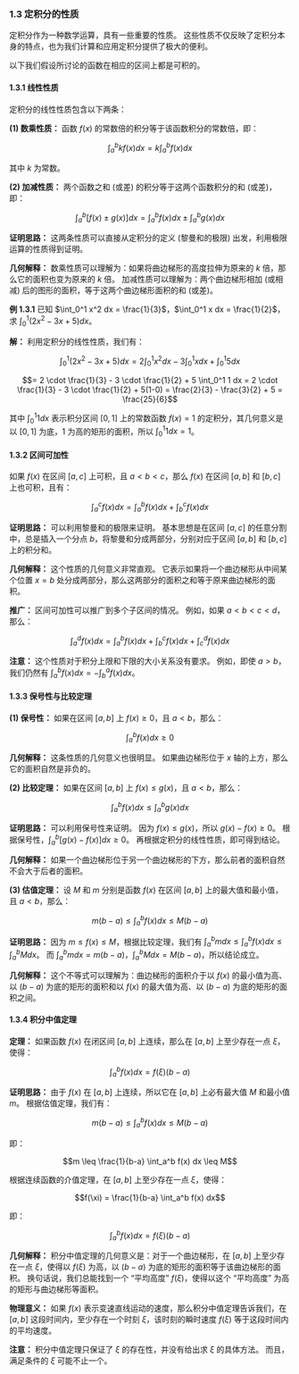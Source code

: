 
### 1.3 定积分的性质

定积分作为一种数学运算，具有一些重要的性质。 这些性质不仅反映了定积分本身的特点，也为我们计算和应用定积分提供了极大的便利。

以下我们假设所讨论的函数在相应的区间上都是可积的。

#### 1.3.1 线性性质

定积分的线性性质包含以下两条：

**(1) 数乘性质：**  函数 $f(x)$ 的常数倍的积分等于该函数积分的常数倍，即：

$$\int_a^b kf(x) dx = k \int_a^b f(x) dx$$

其中 $k$ 为常数。

**(2) 加减性质：** 两个函数之和 (或差) 的积分等于这两个函数积分的和 (或差)，即：

$$\int_a^b [f(x) \pm g(x)] dx = \int_a^b f(x) dx \pm \int_a^b g(x) dx$$

**证明思路：** 这两条性质可以直接从定积分的定义 (黎曼和的极限) 出发，利用极限运算的性质得到证明。

**几何解释：** 
数乘性质可以理解为：如果将曲边梯形的高度拉伸为原来的 $k$ 倍，那么它的面积也变为原来的 $k$ 倍。
加减性质可以理解为：两个曲边梯形相加 (或相减) 后的图形的面积，等于这两个曲边梯形面积的和 (或差)。

**例 1.3.1** 已知 $\int_0^1 x^2 dx = \frac{1}{3}$，$\int_0^1 x dx = \frac{1}{2}$，求 $\int_0^1 (2x^2 - 3x + 5) dx$。

**解：** 利用定积分的线性性质，我们有：

$$\int_0^1 (2x^2 - 3x + 5) dx = 2\int_0^1 x^2 dx - 3\int_0^1 x dx + \int_0^1 5 dx$$

$$= 2 \cdot \frac{1}{3} - 3 \cdot \frac{1}{2} + 5 \int_0^1 1 dx = 2 \cdot \frac{1}{3} - 3 \cdot \frac{1}{2} + 5(1-0) = \frac{2}{3} - \frac{3}{2} + 5 = \frac{25}{6}$$

其中 $\int_0^1 1 dx$ 表示积分区间 $[0, 1]$ 上的常数函数 $f(x) = 1$ 的定积分，其几何意义是以 $[0,1]$ 为底，1 为高的矩形的面积，所以 $\int_0^1 1 dx = 1$。

#### 1.3.2 区间可加性

如果 $f(x)$ 在区间 $[a, c]$ 上可积，且 $a < b < c$，那么 $f(x)$ 在区间 $[a, b]$ 和 $[b, c]$ 上也可积，且有：

$$\int_a^c f(x) dx = \int_a^b f(x) dx + \int_b^c f(x) dx$$

**证明思路：**  可以利用黎曼和的极限来证明。 基本思想是在区间 $[a, c]$ 的任意分割中，总是插入一个分点 $b$，将黎曼和分成两部分，分别对应于区间 $[a, b]$ 和 $[b, c]$ 上的积分和。

**几何解释：** 这个性质的几何意义非常直观。 它表示如果将一个曲边梯形从中间某个位置 $x = b$ 处分成两部分，那么这两部分的面积之和等于原来曲边梯形的面积。

**推广：**  区间可加性可以推广到多个子区间的情况。 例如，如果 $a < b < c < d$，那么：

$$\int_a^d f(x) dx = \int_a^b f(x) dx + \int_b^c f(x) dx + \int_c^d f(x) dx$$

**注意：**  这个性质对于积分上限和下限的大小关系没有要求。 例如，即使 $a > b$，我们仍然有 $\int_a^b f(x) dx = - \int_b^a f(x) dx$。

#### 1.3.3 保号性与比较定理

**(1) 保号性：** 如果在区间 $[a, b]$ 上 $f(x) \geq 0$，且 $a < b$，那么：

$$\int_a^b f(x) dx \geq 0$$

**几何解释：** 这条性质的几何意义也很明显。 如果曲边梯形位于 $x$ 轴的上方，那么它的面积自然是非负的。

**(2) 比较定理：** 如果在区间 $[a, b]$ 上 $f(x) \leq g(x)$，且 $a < b$，那么：

$$\int_a^b f(x) dx \leq \int_a^b g(x) dx$$

**证明思路：**  可以利用保号性来证明。 因为 $f(x) \leq g(x)$，所以 $g(x) - f(x) \geq 0$。 根据保号性，$\int_a^b [g(x) - f(x)] dx \geq 0$。 再根据定积分的线性性质，即可得到结论。

**几何解释：** 如果一个曲边梯形位于另一个曲边梯形的下方，那么前者的面积自然不会大于后者的面积。

**(3) 估值定理：** 设 $M$ 和 $m$ 分别是函数 $f(x)$ 在区间 $[a, b]$ 上的最大值和最小值，且 $a < b$，那么：

$$m(b - a) \leq \int_a^b f(x) dx \leq M(b - a)$$

**证明思路：**  因为 $m \leq f(x) \leq M$，根据比较定理，我们有 $\int_a^b m dx \leq \int_a^b f(x) dx \leq \int_a^b M dx$。 而 $\int_a^b m dx = m(b-a)$，$\int_a^b M dx = M(b-a)$，所以结论成立。

**几何解释：**  这个不等式可以理解为：曲边梯形的面积介于以 $f(x)$ 的最小值为高、以 $(b-a)$ 为底的矩形的面积和以 $f(x)$ 的最大值为高、以 $(b-a)$ 为底的矩形的面积之间。

#### 1.3.4 积分中值定理

**定理：** 如果函数 $f(x)$ 在闭区间 $[a, b]$ 上连续，那么在 $[a, b]$ 上至少存在一点 $\xi$，使得：

$$\int_a^b f(x) dx = f(\xi)(b - a)$$

**证明思路：**  由于 $f(x)$ 在 $[a, b]$ 上连续，所以它在 $[a, b]$ 上必有最大值 $M$ 和最小值 $m$。 根据估值定理，我们有：

$$m(b - a) \leq \int_a^b f(x) dx \leq M(b - a)$$

即：

$$m \leq \frac{1}{b-a} \int_a^b f(x) dx \leq M$$

根据连续函数的介值定理，在 $[a, b]$ 上至少存在一点 $\xi$，使得：

$$f(\xi) = \frac{1}{b-a} \int_a^b f(x) dx$$

即：

$$\int_a^b f(x) dx = f(\xi)(b - a)$$

**几何解释：** 积分中值定理的几何意义是：对于一个曲边梯形，在 $[a, b]$ 上至少存在一点 $\xi$，使得以 $f(\xi)$ 为高，以 $(b-a)$ 为底的矩形的面积等于该曲边梯形的面积。 换句话说，我们总能找到一个 “平均高度” $f(\xi)$，使得以这个 “平均高度” 为高的矩形与曲边梯形等面积。

**物理意义：** 如果 $f(x)$ 表示变速直线运动的速度，那么积分中值定理告诉我们，在 $[a,b]$ 这段时间内，至少存在一个时刻 $\xi$，该时刻的瞬时速度 $f(\xi)$ 等于这段时间内的平均速度。

**注意：** 积分中值定理只保证了 $\xi$ 的存在性，并没有给出求 $\xi$ 的具体方法。 而且，满足条件的 $\xi$ 可能不止一个。

